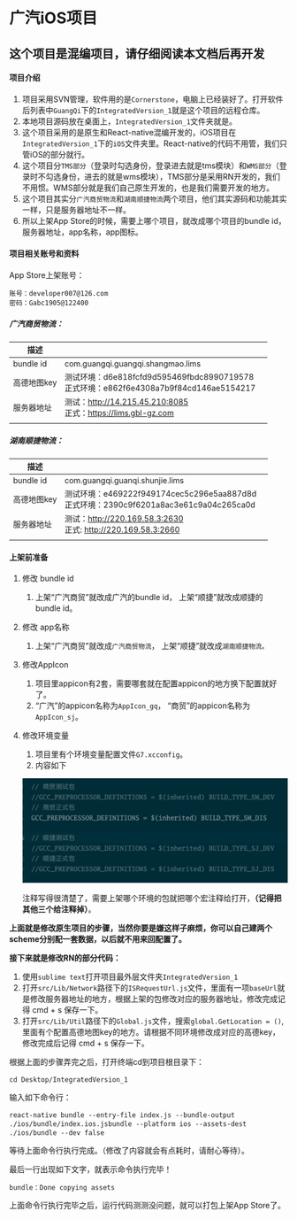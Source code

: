 # 广汽iOS项目

## 这个项目是混编项目，请仔细阅读本文档后再开发

#### 项目介绍

1. 项目采用SVN管理，软件用的是`Cornerstone`，电脑上已经装好了。打开软件后列表中`GuangQi`下的`IntegratedVersion_1`就是这个项目的远程仓库。
2. 本地项目源码放在桌面上，`IntegratedVersion_1`文件夹就是。
3. 这个项目采用的是原生和React-native混编开发的，iOS项目在`IntegratedVersion_1`下的`iOS`文件夹里。React-native的代码不用管，我们只管iOS的部分就行。
4. 这个项目分`TMS部分`（登录时勾选身份，登录进去就是tms模块）和`WMS部分`（登录时不勾选身份，进去的就是wms模块），TMS部分是采用RN开发的，我们不用惯。WMS部分就是我们自己原生开发的，也是我们需要开发的地方。
5. 这个项目其实分`广汽商贸物流`和`湖南顺捷物流`两个项目，他们其实源码和功能其实一样，只是服务器地址不一样。
6. 所以上架App Store的时候，需要上哪个项目，就改成哪个项目的bundle id，服务器地址，app名称，app图标。

#### 项目相关账号和资料

App Store上架账号：

```
账号：developer007@126.com
密码：Gabc1905@122400
```

##### 广汽商贸物流：

| 描述        |                                                              |      |
| ----------- | ------------------------------------------------------------ | ---- |
| bundle id   | com.guangqi.guangqi.shangmao.lims                            |      |
| 高德地图key | 测试环境：d6e818fcfd9d595469fbdc8990719578<br/>正式环境：e862f6e4308a7b9f84cd146ae5154217 |      |
| 服务器地址  | 测试：http://14.215.45.210:8085 <br/>正式：https://lims.gbl-gz.com |      |
|             |                                                              |      |

##### 湖南顺捷物流：

| 描述        |                                                              |      |
| ----------- | ------------------------------------------------------------ | ---- |
| bundle id   | com.guangqi.guanqi.shunjie.lims                              |      |
| 高德地图key | 测试环境：e469222f949174cec5c296e5aa887d8d<br/>正式环境：2390c9f6201a8ac3e61c9a04c265ca0d |      |
| 服务器地址  | 测试：http://220.169.58.3:2630 <br/>正式:  http://220.169.58.3:2660 |      |
|             |                                                              |      |

#### 上架前准备

1. 修改 bundle id

   1. 上架“广汽商贸”就改成广汽的bundle id， 上架“顺捷”就改成顺捷的bundle id。

2. 修改 app名称

   1. 上架“广汽商贸”就改成`广汽商贸物流`， 上架“顺捷”就改成`湖南顺捷物流。`

3. 修改AppIcon

   1.  项目里appicon有2套，需要哪套就在配置appicon的地方换下配置就好了。
   2. “广汽”的appicon名称为`AppIcon_gq`， “商贸”的appicon名称为`AppIcon_sj`。

4. 修改环境变量

   1. 项目里有个环境变量配置文件`G7.xcconfig`。
   2. 内容如下

   ![截屏2020-11-10 下午2.51.55](%E6%88%AA%E5%B1%8F2020-11-10%20%E4%B8%8B%E5%8D%882.51.55-4991201.png)
   
   注释写得很清楚了，需要上架哪个环境的包就把哪个宏注释给打开，**（记得把其他三个给注释掉）**。

**上面就是修改原生项目的步骤，当然你要是嫌这样子麻烦，你可以自己建两个scheme分别配一套数据，以后就不用来回配置了。**

**接下来就是修改RN的部分代码：**

1. 使用`sublime text`打开项目最外层文件夹`IntegratedVersion_1`
2. 打开`src/Lib/Network`路径下的`ISRequestUrl.js`文件，里面有一项`baseUrl`就是修改服务器地址的地方，根据上架的包修改对应的服务器地址，修改完成记得 cmd + s 保存一下。
3. 打开`src/Lib/Util`路径下的`Global.js`文件，搜索`global.GetLocation = ()`, 里面有个配置高德地图key的地方。请根据不同环境修改成对应的高德key，修改完成后记得 cmd + s 保存一下。

根据上面的步骤弄完之后，打开终端cd到项目根目录下：

```
cd Desktop/IntegratedVersion_1
```

输入如下命令行：

```
react-native bundle --entry-file index.js --bundle-output ./ios/bundle/index.ios.jsbundle --platform ios --assets-dest ./ios/bundle --dev false
```

等待上面命令行执行完成。（修改了内容就会有点耗时，请耐心等待）。

最后一行出现如下文字，就表示命令执行完毕！

```shell
bundle：Done copying assets
```

上面命令行执行完毕之后，运行代码测测没问题，就可以打包上架App Store了。

